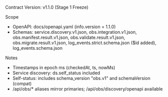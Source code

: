 Contract Version: v1.1.0 (Stage 1 Freeze)

Scope
- OpenAPI: docs/openapi.yaml (info.version = 1.1.0)
- Schemas: service.discovery.v1.json, obs.integration.v1.json, obs.manifest.result.v1.json, obs.validate.result.v1.json, obs.migrate.result.v1.json, log_events.strict.schema.json ($id added), log_events.schema.json

Notes
- Timestamps in epoch ms (checkedAt, ts, nowMs)
- Service discovery: ds.self_status included
- Self-status: includes schema_version "obs.v1" and schemaVersion (compat)
- /api/obs/* aliases mirror primaries; /api/obs/discovery/openapi available

